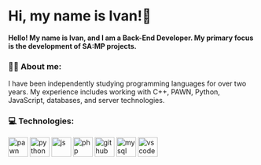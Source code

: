 # Hi, my name is Ivan!👋

<b>Hello! My name is Ivan, and I am a Back-End Developer. My primary focus is the development of SA:MP projects.</b> 

### 👨‍💻 About me:
I have been independently studying programming languages for over two years. My experience includes working with C++, PAWN, Python, JavaScript, databases, and server technologies.

### 💻 Technologies:
<div>
  <img src= "https://github.com/user-attachments/assets/e8116953-a08c-46de-bf73-d9803b3bec46" title = "pawn" alt="pawn" width="40" height="40"/>
  <img src= "https://github.com/user-attachments/assets/89ebcf5d-68f5-4c16-a115-bb0218bd0d16" title = "python" alt="python" width="40" height="40"/>
  <img src= "https://github.com/user-attachments/assets/47cb9ca7-1659-4842-9fe0-3333a25d7f8c" title = "js", alt="js", width="40" height="40"/>
  <img src= "https://github.com/user-attachments/assets/59a52b09-3d7b-41d3-be58-7cd647ff6825" title = "php", alt="php", width="40" height="40"/>
  <img src= "https://github.com/user-attachments/assets/7f290ef1-268b-4c58-872f-51b5680cdcbc" title = "github", alt="github", width="40" height="40"/>
  <img src= "https://github.com/user-attachments/assets/71023eec-272a-45be-821b-cd5b564952b4" title = "mysql", alt="mysql", width="40" height="40"/>
  <img src= "https://github.com/user-attachments/assets/8f5dbcd0-649a-4b35-8287-8f84d8819f47" title = "vscode", alt="vscode", width="40" height="40"/>
</div>
